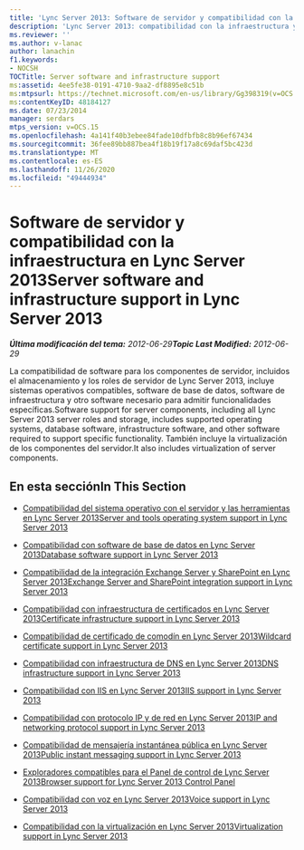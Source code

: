 ```yaml
---
title: 'Lync Server 2013: Software de servidor y compatibilidad con la infraestructura'
description: 'Lync Server 2013: compatibilidad con la infraestructura y el software de servidor.'
ms.reviewer: ''
ms.author: v-lanac
author: lanachin
f1.keywords:
- NOCSH
TOCTitle: Server software and infrastructure support
ms:assetid: 4ee5fe38-0191-4710-9aa2-df8895e8c51b
ms:mtpsurl: https://technet.microsoft.com/en-us/library/Gg398319(v=OCS.15)
ms:contentKeyID: 48184127
ms.date: 07/23/2014
manager: serdars
mtps_version: v=OCS.15
ms.openlocfilehash: 4a141f40b3ebee84fade10dfbfb8c8b96ef67434
ms.sourcegitcommit: 36fee89bb887bea4f18b19f17a8c69daf5bc423d
ms.translationtype: MT
ms.contentlocale: es-ES
ms.lasthandoff: 11/26/2020
ms.locfileid: "49444934"
---
```

# <a name="server-software-and-infrastructure-support-in-lync-server-2013"></a><span data-ttu-id="a50fd-103">Software de servidor y compatibilidad con la infraestructura en Lync Server 2013</span><span class="sxs-lookup"><span data-stu-id="a50fd-103">Server software and infrastructure support in Lync Server 2013</span></span>

<div data-xmlns="http://www.w3.org/1999/xhtml">

<div class="topic" data-xmlns="http://www.w3.org/1999/xhtml" data-msxsl="urn:schemas-microsoft-com:xslt" data-cs="https://msdn.microsoft.com/">

<div data-asp="https://msdn2.microsoft.com/asp">



</div>

<div id="mainSection">

<div id="mainBody"><span data-ttu-id="a50fd-104">

<span> </span></span><span class="sxs-lookup"><span data-stu-id="a50fd-104">

<span> </span></span></span>

<span data-ttu-id="a50fd-105">_**Última modificación del tema:** 2012-06-29_</span><span class="sxs-lookup"><span data-stu-id="a50fd-105">_**Topic Last Modified:** 2012-06-29_</span></span>

<span data-ttu-id="a50fd-106">La compatibilidad de software para los componentes de servidor, incluidos el almacenamiento y los roles de servidor de Lync Server 2013, incluye sistemas operativos compatibles, software de base de datos, software de infraestructura y otro software necesario para admitir funcionalidades específicas.</span><span class="sxs-lookup"><span data-stu-id="a50fd-106">Software support for server components, including all Lync Server 2013 server roles and storage, includes supported operating systems, database software, infrastructure software, and other software required to support specific functionality.</span></span> <span data-ttu-id="a50fd-107">También incluye la virtualización de los componentes del servidor.</span><span class="sxs-lookup"><span data-stu-id="a50fd-107">It also includes virtualization of server components.</span></span>

<div>

## <a name="in-this-section"></a><span data-ttu-id="a50fd-108">En esta sección</span><span class="sxs-lookup"><span data-stu-id="a50fd-108">In This Section</span></span>

  - [<span data-ttu-id="a50fd-109">Compatibilidad del sistema operativo con el servidor y las herramientas en Lync Server 2013</span><span class="sxs-lookup"><span data-stu-id="a50fd-109">Server and tools operating system support in Lync Server 2013</span></span>](lync-server-2013-server-and-tools-operating-system-support.md)

  - [<span data-ttu-id="a50fd-110">Compatibilidad con software de base de datos en Lync Server 2013</span><span class="sxs-lookup"><span data-stu-id="a50fd-110">Database software support in Lync Server 2013</span></span>](lync-server-2013-database-software-support.md)

  - [<span data-ttu-id="a50fd-111">Compatibilidad de la integración Exchange Server y SharePoint en Lync Server 2013</span><span class="sxs-lookup"><span data-stu-id="a50fd-111">Exchange Server and SharePoint integration support in Lync Server 2013</span></span>](lync-server-2013-exchange-and-sharepoint-integration-support.md)

  - [<span data-ttu-id="a50fd-112">Compatibilidad con infraestructura de certificados en Lync Server 2013</span><span class="sxs-lookup"><span data-stu-id="a50fd-112">Certificate infrastructure support in Lync Server 2013</span></span>](lync-server-2013-certificate-infrastructure-support.md)

  - [<span data-ttu-id="a50fd-113">Compatibilidad de certificado de comodín en Lync Server 2013</span><span class="sxs-lookup"><span data-stu-id="a50fd-113">Wildcard certificate support in Lync Server 2013</span></span>](lync-server-2013-wildcard-certificate-support.md)

  - [<span data-ttu-id="a50fd-114">Compatibilidad con infraestructura de DNS en Lync Server 2013</span><span class="sxs-lookup"><span data-stu-id="a50fd-114">DNS infrastructure support in Lync Server 2013</span></span>](lync-server-2013-dns-infrastructure-support.md)

  - [<span data-ttu-id="a50fd-115">Compatibilidad con IIS en Lync Server 2013</span><span class="sxs-lookup"><span data-stu-id="a50fd-115">IIS support in Lync Server 2013</span></span>](lync-server-2013-iis-support.md)

  - [<span data-ttu-id="a50fd-116">Compatibilidad con protocolo IP y de red en Lync Server 2013</span><span class="sxs-lookup"><span data-stu-id="a50fd-116">IP and networking protocol support in Lync Server 2013</span></span>](lync-server-2013-ip-and-networking-protocol-support.md)

  - [<span data-ttu-id="a50fd-117">Compatibilidad de mensajería instantánea pública en Lync Server 2013</span><span class="sxs-lookup"><span data-stu-id="a50fd-117">Public instant messaging support in Lync Server 2013</span></span>](lync-server-2013-public-instant-messaging-support.md)

  - [<span data-ttu-id="a50fd-118">Exploradores compatibles para el Panel de control de Lync Server 2013</span><span class="sxs-lookup"><span data-stu-id="a50fd-118">Browser support for Lync Server 2013 Control Panel</span></span>](lync-server-2013-browser-support-for-lync-server-control-panel.md)

  - [<span data-ttu-id="a50fd-119">Compatibilidad con voz en Lync Server 2013</span><span class="sxs-lookup"><span data-stu-id="a50fd-119">Voice support in Lync Server 2013</span></span>](lync-server-2013-voice-support.md)

  - [<span data-ttu-id="a50fd-120">Compatibilidad con la virtualización en Lync Server 2013</span><span class="sxs-lookup"><span data-stu-id="a50fd-120">Virtualization support in Lync Server 2013</span></span>](lync-server-2013-virtualization-support.md)

<span data-ttu-id="a50fd-121"></div>

</div>

<span> </span>

</div>

</div>

</span><span class="sxs-lookup"><span data-stu-id="a50fd-121"></div>

</div>

<span> </span>

</div>

</div>

</span></span></div>

